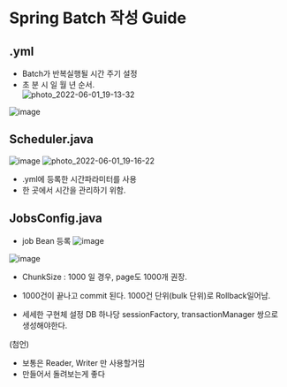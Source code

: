 # Spring Batch 작성 Guide

## .yml
- Batch가 반복실행될 시간 주기 설정
- 초 분 시 일 월 년 순서.    
![photo_2022-06-01_19-13-32](https://user-images.githubusercontent.com/104426801/171381724-f4fa5773-bcd5-4da1-9d58-b7a3a7e0dc5c.jpg)

![image](https://user-images.githubusercontent.com/104426801/171381705-8454b9ba-2087-40c3-b7f9-6d0e8bd18781.png)


## Scheduler.java
![image](https://user-images.githubusercontent.com/104426801/171382472-239e8f31-aadb-430c-a8d0-fc3c915b1007.png)
![photo_2022-06-01_19-16-22](https://user-images.githubusercontent.com/104426801/171382514-f1edca4a-2245-4a5a-8019-845ed707086e.jpg)

- .yml에 등록한 시간파라미터를 사용
- 한 곳에서 시간을 관리하기 위함.

## JobsConfig.java
- job Bean 등록
![image](https://user-images.githubusercontent.com/104426801/171383401-b019f423-ebfa-4af4-86ba-091dc22ceb8a.png)



![image](https://user-images.githubusercontent.com/104426801/171385869-d93152aa-5f2f-474e-a0a2-a73bd7aeb48e.png)


* ChunkSize : 1000 일 경우, page도 1000개 권장.
* 1000건이 끝나고 commit 된다. 1000건 단위(bulk 단위)로 Rollback일어남.

* 세세한 구현체 설정
DB 하나당 sessionFactory, transactionManager 쌍으로 생성해야한다.


(첨언)
* 보통은 Reader, Writer 만 사용할거임
* 만들어서 돌려보는게 좋다

